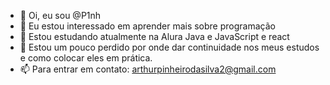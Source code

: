 - 👋 Oi, eu sou @P1nh
- 👀 Eu estou interessado em aprender mais sobre programação
- 🌱 Estou estudando atualmente na Alura Java e JavaScript e react
- 💞️ Estou um pouco perdido por onde dar continuidade nos meus estudos e como colocar eles em prática.
- 📫 Para entrar em contato: arthurpinheirodasilva2@gmail.com

<!---
P1nh/P1nh is a ✨ special ✨ repository because its `README.md` (this file) appears on your GitHub profile.
You can click the Preview link to take a look at your changes.
--->
